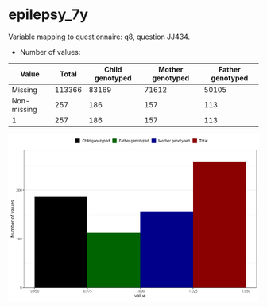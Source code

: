 # epilepsy_7y
Variable mapping to questionnaire: q8, question JJ434.
- Number of values:

| Value | Total | Child genotyped | Mother genotyped | Father genotyped |
| ----- | ----- | --------------- | ---------------- | ---------------- |
| Missing | 113366 | 83169 | 71612 | 50105 |
| Non-missing | 257 | 186 | 157 | 113 |
| 1 | 257 | 186 | 157 | 113 |



![](epilepsy_7y_n.png)



